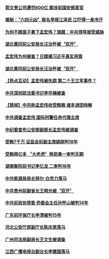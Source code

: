#### [郭文贵公司遭罚600亿 案涉前国安部高官](../pages/prog1138/a1395222.md?t=10130334) 

#### [揭秘：〝六四元凶〞联名举报江泽民 江吓得一身冷汗](../pages/prog1138/a1394968.md?t=10130334) 

#### [为何不顾面子拿下孟宏伟？瑞媒：中共领导层受威胁](../pages/prog1138/a1395130.md?t=10130334) 

#### [湖北黄冈前公安局长汪治怀被〝双开〞](../pages/prog1138/a1395123.md?t=10130334) 

#### [孟宏伟为何被查？日媒揭习近平真实用意](../pages/prog1138/a1394928.md?t=10130334) 

#### [湖北黄冈前公安局长汪治怀被〝双开〞](../pages/prog1138/a1395123.md?t=10130334) 

#### [【热点互动】孟宏伟被失踪 第二个王立军事件？](../pages/prog1138/a1394932.md?t=10130334) 

#### [中共深圳政法委书记李华楠被查](../pages/prog1138/a1394685.md?t=10130334) 

#### [【禁闻】中共称孟宏伟收受贿赂 诸多谜团待解](../pages/prog1138/a1394575.md?t=10130334) 

#### [中共调查孟宏伟 国际刑警任命代理主席](../pages/prog1138/a1394603.md?t=10130334) 

#### [中纪委宣布公安部副部长孟宏伟被调查](../pages/prog1138/a1394457.md?t=10130334) 

#### [受贿7千万 证监会前副主席姚刚判18年](../pages/prog1138/a1393346.md?t=10130334) 

#### [受贿两亿多 〝大老虎〞杨崇勇一审判无期](../pages/prog1138/a1393193.md?t=10130334) 

#### [湖南衡阳前书记李亿龙 二审判18年](../pages/prog1138/a1392894.md?t=10130334) 

#### [中共能源局局长努尔‧白克力落马](../pages/prog1138/a1392434.md?t=10130334) 

#### [中共贵州前副省长王晓光被〝双开〞](../pages/prog1138/a1392284.md?t=10130334) 

#### [中共前政协常委 侨委会主任孙怀山被判14年](../pages/prog1138/a1391846.md?t=10130334) 

#### [广东前环保厅长李清被判15年](../pages/prog1138/a1391547.md?t=10130334) 

#### [河北公安厅原副厅长陈庆恩落马](../pages/prog1138/a1390974.md?t=10130334) 

#### [广州司法局副局长王文生被调查](../pages/prog1138/a1390319.md?t=10130334) 

#### [江西广播电视台副台长李建国落马](../pages/prog1138/a1390181.md?t=10130334) 

